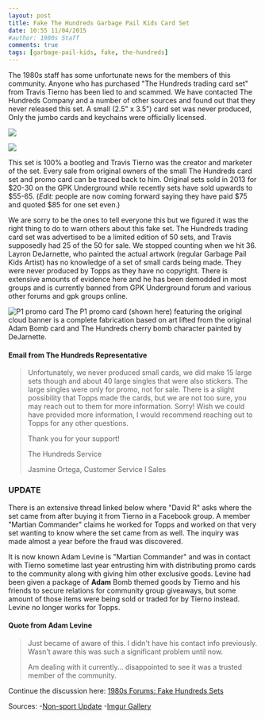 ```yaml
---
layout: post
title: Fake The Hundreds Garbage Pail Kids Card Set
date: 10:55 11/04/2015	
#author: 1980s Staff
comments: true
tags: [garbage-pail-kids, fake, the-hundreds]
---
```


The 1980s staff has some unfortunate news for the members of this community. Anyone who has purchased "The Hundreds trading card set" from Travis Tierno has been lied to and scammed. We have contacted The Hundreds Company and a number of other sources and found out that they never released this set. A small (2.5" x 3.5") card set was never produced, Only the jumbo cards and keychains were officially licensed. 

![](http://s14.postimg.org/41o86a50h/GPK_1_A.jpg)

![](http://s27.postimg.org/9tge331c3/GPK_1_B.jpg)

This set is 100% a bootleg and Travis Tierno was the creator and marketer of the set. Every sale from original owners of the small The Hundreds card set and promo card can be traced back to him. Original sets sold in 2013 for $20-30 on the GPK Underground while recently sets have sold upwards to $55-65. (*Edit:* people are now coming forward saying they have paid $75 and quoted $85 for one set even.)

We are sorry to be the ones to tell everyone this but we figured it was the right thing to do to warn others about this fake set. The Hundreds trading card set was advertised to be a limited edition of 50 sets, and Travis supposedly had 25 of the 50 for sale. We stopped counting when we hit 36. Layron DeJarnette, who painted the actual artwork (regular Garbage Pail Kids Artist) has no knowledge of a set of small cards being made. They were never produced by Topps as they have no copyright. There is extensive amounts of evidence here and he has been demodded in most groups and is currently banned from GPK Underground forum and various other forums and gpk groups online.

![P1 promo card](http://i.imgur.com/uFVFBmE.jpg)
The P1 promo card (shown here) featuring the original cloud banner is a complete fabrication based on art lifted from the original Adam Bomb card and The Hundreds cherry bomb character painted by DeJarnette.


#### Email from The Hundreds Representative

> Unfortunately, we never produced small
> cards, we did make 15 large sets though
> and about 40 large singles that were also
> stickers. The large singles were only for
> promo, not for sale. There is a slight
> possibility that Topps made the cards, but
> we are not too sure, you may reach out to
> them for more information. Sorry! Wish we
> could have provided more information, I
> would recommend reaching out to Topps
> for any other questions.
>
> Thank you for your support!
>
> The Hundreds Service
>
> Jasmine Ortega, Customer Service l Sales

### UPDATE

There is an extensive thread linked below where "David R" asks where the set came from after buying it from Tierno in a Facebook group. A member "Martian Commander" claims he worked for Topps and worked on that very set wanting to know where the set came from as well. The inquiry was made almost a year before the fraud was discovered. 

It is now known Adam Levine is "Martian Commander" and was in contact with Tierno sometime last year entrusting him with distributing promo cards to the community along with giving him other exclusive goods. Levine had been given a package of **Adam** Bomb themed goods by Tierno and his friends to secure relations for community group giveaways, but some amount of those items were being sold or traded for by Tierno instead. Levine no longer works for Topps.

#### Quote from Adam Levine

>Just became of aware of this. I didn't have his contact info previously. Wasn't aware this was such a significant problem until now.
>
>Am dealing with it currently... disappointed to see it was a trusted member of the community.


Continue the discussion here: <!-- ![](http://i.imgur.com/s42yJYu.png) --> [1980s Forums: Fake Hundreds Sets](http://forum.the19eighties.com/forum/gpk-general-discussion/fake-hundreds-sets/)


Sources:
-[Non-sport Update](http://nonsportupdate.infopop.cc/eve/forums/a/tpc/f/954605353/m/2577004176)
-[Imgur Gallery](http://imgur.com/a/U3MUX)
